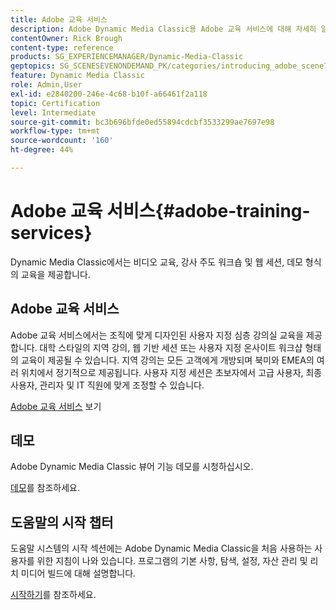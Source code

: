 ```yaml
---
title: Adobe 교육 서비스
description: Adobe Dynamic Media Classic용 Adobe 교육 서비스에 대해 자세히 알아보십시오.
contentOwner: Rick Brough
content-type: reference
products: SG_EXPERIENCEMANAGER/Dynamic-Media-Classic
geptopics: SG_SCENESEVENONDEMAND_PK/categories/introducing_adobe_scene7
feature: Dynamic Media Classic
role: Admin,User
exl-id: e2840200-246e-4c68-b10f-a66461f2a118
topic: Certification
level: Intermediate
source-git-commit: bc3b696bfde0ed55894cdcbf3533299ae7697e98
workflow-type: tm+mt
source-wordcount: '160'
ht-degree: 44%

---
```


# Adobe 교육 서비스{#adobe-training-services}

Dynamic Media Classic에서는 비디오 교육, 강사 주도 워크숍 및 웹 세션, 데모 형식의 교육을 제공합니다.

## Adobe 교육 서비스

Adobe 교육 서비스에서는 조직에 맞게 디자인된 사용자 지정 심층 강의실 교육을 제공합니다. 대학 스타일의 지역 강의, 웹 기반 세션 또는 사용자 지정 온사이트 워크샵 형태의 교육이 제공될 수 있습니다. 지역 강의는 모든 고객에게 개방되며 북미와 EMEA의 여러 위치에서 정기적으로 제공됩니다. 사용자 지정 세션은 초보자에서 고급 사용자, 최종 사용자, 관리자 및 IT 직원에 맞게 조정할 수 있습니다.

[Adobe 교육 서비스](https://learning.adobe.com/) 보기

## 데모

Adobe Dynamic Media Classic 뷰어 기능 데모를 시청하십시오.

[데모](https://landing.adobe.com/en/na/dynamic-media/ctir-2755/live-demos.html)를 참조하세요.

## 도움말의 시작 챕터

도움말 시스템의 시작 섹션에는 Adobe Dynamic Media Classic을 처음 사용하는 사용자를 위한 지침이 나와 있습니다. 프로그램의 기본 사항, 탐색, 설정, 자산 관리 및 리치 미디어 빌드에 대해 설명합니다.

[시작하기](dmc-platform-overview.md)를 참조하세요.
